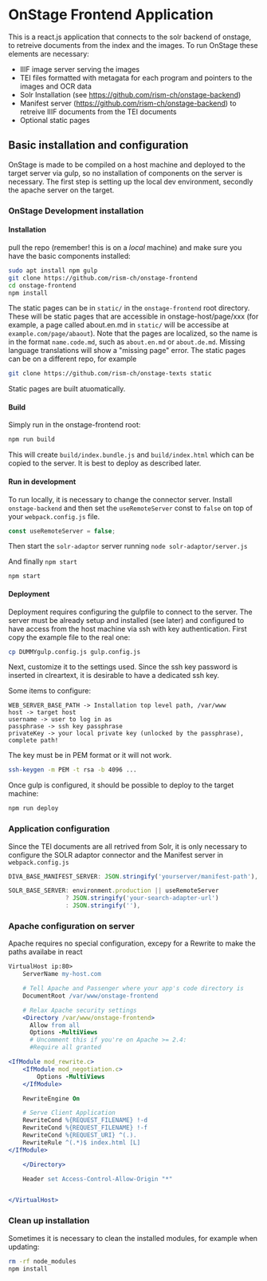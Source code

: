 # OnStage Frontend Application

This is a react.js application that connects to the solr backend of onstage, to retreive documents from the index and the images. To run OnStage these elements are necessary:

* IIIF image server serving the images
* TEI files formatted with metagata for each program and pointers to the images and OCR data
* Solr Installation (see https://github.com/rism-ch/onstage-backend)
* Manifest server (https://github.com/rism-ch/onstage-backend) to retreive IIIF documents from the TEI documents
* Optional static pages

## Basic installation and configuration

OnStage is made to be compiled on a host machine and deployed to the target server via gulp, so no installation of components on the server is necessary. The first step is setting up the local dev environment, secondly the apache server on the target.

### OnStage Development installation

#### Installation

pull the repo (remember! this is on a _local_ machine) and make sure you have the basic components installed:

```bash
sudo apt install npm gulp
git clone https://github.com/rism-ch/onstage-frontend
cd onstage-frontend
npm install
```

The static pages can be in `static/` in the `onstage-frontend` root directory. These will be static pages that are accessible in onstage-host/page/xxx (for example, a page called about.en.md in `static/` will be accessibe at `example.com/page/abaout`). Note that the pages are localized, so the name is in the format `name.code.md`, such as `about.en.md` or `about.de.md`. Missing language translations will show a "missing page" error.
The static pages can be on a different repo, for example

```bash
git clone https://github.com/rism-ch/onstage-texts static
```

Static pages are built atuomatically.

#### Build

Simply run in the onstage-frontend root:

```bash
npm run build
```

This will create `build/index.bundle.js` and `build/index.html` which can be copied to the server. It is best to deploy as described later.

#### Run in development

To run locally, it is necessary to change the connector server. Install `onstage-backend` and then set the `useRemoteServer` const to `false` on top of your `webpack.config.js` file.

```js
const useRemoteServer = false;
```

Then start the `solr-adaptor` server running ```node solr-adaptor/server.js```

And finally ```npm start```

`npm start`

#### Deployment

Deployment requires configuring the gulpfile to connect to the server. The server must be already setup and installed (see later) and configured to have access from the host machine via ssh with key authentication. First copy the example file to the real one:

```bash
cp DUMMYgulp.config.js gulp.config.js
```

Next, customize it to the settings used. Since the ssh key password is inserted in clreartext, it is desirable to have a dedicated ssh key.

Some items to configure:

```
WEB_SERVER_BASE_PATH -> Installation top level path, /var/www
host -> target host
username -> user to log in as
passphrase -> ssh key passphrase
privateKey -> your local private key (unlocked by the passphrase), complete path!
```

The key must be in PEM format or it will not work.

```bash
ssh-keygen -m PEM -t rsa -b 4096 ...
````

Once gulp is configured, it should be possible to deploy to the target machine:

```bash
npm run deploy
```

### Application configuration

Since the TEI documents are all retrived from Solr, it is only necessary to configure the SOLR adaptor connector and the Manifest server in `webpack.config.js`

```js
DIVA_BASE_MANIFEST_SERVER: JSON.stringify('yourserver/manifest-path'),

SOLR_BASE_SERVER: environment.production || useRemoteServer
                ? JSON.stringify('your-search-adapter-url')
                : JSON.stringify(''),
```

### Apache configuration on server

Apache requires no special configuration, excepy for a Rewrite to make the paths availabe in react

```apache
VirtualHost ip:80>
    ServerName my-host.com

    # Tell Apache and Passenger where your app's code directory is
    DocumentRoot /var/www/onstage-frontend

    # Relax Apache security settings
    <Directory /var/www/onstage-frontend>
      Allow from all
      Options -MultiViews
      # Uncomment this if you're on Apache >= 2.4:
      #Require all granted

<IfModule mod_rewrite.c>
    <IfModule mod_negotiation.c>
        Options -MultiViews
    </IfModule>

    RewriteEngine On

    # Serve Client Application
    RewriteCond %{REQUEST_FILENAME} !-d
    RewriteCond %{REQUEST_FILENAME} !-f
    RewriteCond %{REQUEST_URI} ^(.).
    RewriteRule ^(.*)$ index.html [L]
</IfModule>

    </Directory>

    Header set Access-Control-Allow-Origin "*"


</VirtualHost>
```

### Clean up installation
Sometimes it is necessary to clean the installed modules, for example when updating:

```bash
rm -rf node_modules
npm install
```
